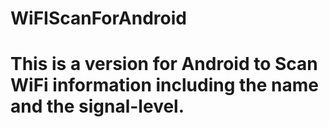 # WiFIScanForAndroid

# This is a version for Android to Scan WiFi information including the name and the signal-level.
